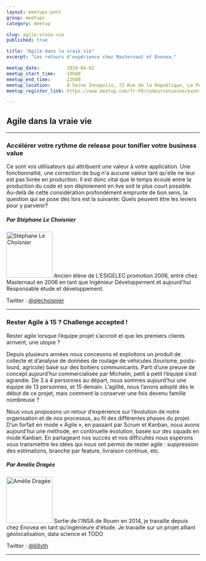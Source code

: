 ```yaml
---
layout: meetups-post
group: meetups
category: meetup

slug: agile-vraie-vie
published: true

title: "Agile dans la vraie vie"
excerpt: "Les retours d'expérience chez Masternaut et Enovea."

meetup_date:          2019-04-02
meetup_start_time:    19h00
meetup_end_time:      22h00
meetup_location:      À Seine Innopolis, 72 Rue de la République, Le Petit Quevilly
meetup_register_link: https://www.meetup.com/fr-FR/codeursenseine/events/259904821

---
```


## Agile dans la vraie vie

---

### Accélérer votre rythme de release pour tonifier votre business value

Ce sont vos utilisateurs qui attribuent une valeur à votre application. Une fonctionnalité, une correction de bug n'a aucune valeur tant qu'elle ne leur est pas livrée en production. Il est donc vital que le temps écoulé entre la production du code et son déploiement en live soit le plus court possible. Au-delà de cette considération profondément emprunte de bon sens, la question qui se pose dès lors est la suivante: Quels peuvent être les leviers pour y parvenir?

##### Par Stéphane Le Choisnier

<img src="https://pbs.twimg.com/profile_images/815846588836904960/9NQ7mK6t_400x400.jpg" alt="Stéphane Le Choisnier" width="120" class="alignleft" />
Ancien élève de L'ESIGELEC promotion 2006, entré chez Masternaut en 2006 en tant que Ingénieur Développement et aujourd'hui Responsable étude et développement.

Twitter : [@slechoisnier](https://twitter.com/slechoisnier)

---

### Rester Agile à 15 ? Challenge accepted !

Rester agile lorsque l’équipe projet s’accroit et que les premiers clients arrivent, une utopie ?

Depuis plusieurs années nous concevons et exploitons un produit de collecte et d’analyse de données de roulage de véhicules (tourisme, poids-lourd, agricole) basé sur des boitiers communicants. Parti d’une preuve de concept aujourd’hui commercialisée par Michelin, petit à petit l’équipe s’est agrandie. De 3 à 4 personnes au départ, nous sommes aujourd’hui une équipe de 13 personnes, et 15 demain. L’agilité, nous l’avons adopté dès le début de ce projet, mais comment la conserver une fois devenu famille nombreuse ?

Nous vous proposons un retour d’expérience sur l’évolution de notre organisation et de nos processus, au fil des différentes phases du projet. D’un forfait en mode « Agile », en passant par Scrum et Kanban, nous avons aujourd’hui une méthode, en continuelle évolution, basée sur des squads en mode Kanban. En partageant nos succès et nos difficultés nous espérons vous transmettre les idées qui nous ont permis de rester agile : suppression des estimations, branche par feature, livraison continue, etc.

##### Par Amélie Dragée

<img src="https://pbs.twimg.com/profile_images/727048064096178177/FdSsVcW3_400x400.jpg" alt="Amélie Dragée" width="120" class="alignleft" />
Sortie de l'INSA de Rouen en 2014, je travaille depuis chez Enovea en tant qu'ingénieure d'étude. Je travaille sur un projet alliant géolocalisation, data science et TODO

Twitter : [@liillyth](https://twitter.com/liillyth)

---
